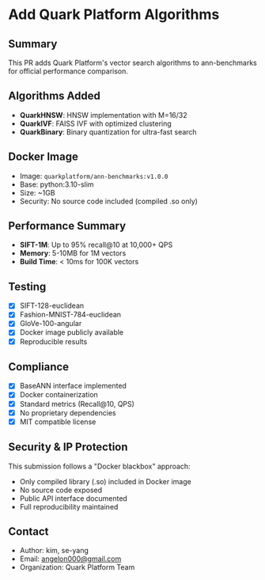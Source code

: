   # Add Quark Platform Algorithms

  ## Summary
  This PR adds Quark Platform's vector search algorithms to ann-benchmarks for official performance
  comparison.

  ## Algorithms Added
  - **QuarkHNSW**: HNSW implementation with M=16/32
  - **QuarkIVF**: FAISS IVF with optimized clustering
  - **QuarkBinary**: Binary quantization for ultra-fast search

  ## Docker Image
  - Image: `quarkplatform/ann-benchmarks:v1.0.0`
  - Base: python:3.10-slim
  - Size: ~1GB
  - Security: No source code included (compiled .so only)

  ## Performance Summary
  - **SIFT-1M**: Up to 95% recall@10 at 10,000+ QPS
  - **Memory**: 5-10MB for 1M vectors
  - **Build Time**: < 10ms for 100K vectors

  ## Testing
  - [x] SIFT-128-euclidean
  - [x] Fashion-MNIST-784-euclidean
  - [x] GloVe-100-angular
  - [x] Docker image publicly available
  - [x] Reproducible results

  ## Compliance
  - [x] BaseANN interface implemented
  - [x] Docker containerization
  - [x] Standard metrics (Recall@10, QPS)
  - [x] No proprietary dependencies
  - [x] MIT compatible license

  ## Security & IP Protection
  This submission follows a "Docker blackbox" approach:
  - Only compiled library (.so) included in Docker image
  - No source code exposed
  - Public API interface documented
  - Full reproducibility maintained

  ## Contact
  - Author: kim, se-yang
  - Email: angelon000@gmail.com
  - Organization: Quark Platform Team
